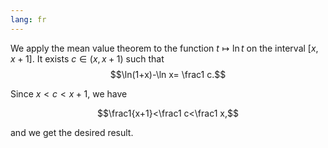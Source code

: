 ```yaml
---
lang: fr
---
```


We apply the mean value theorem to the function $t\mapsto \ln t$ on the
interval $[x,x+1]$. It exists $c\in (x,x+1)$ such that
$$\ln(1+x)-\ln x= \frac1 c.$$

Since $x<c< x+1$, we have

$$\frac1{x+1}<\frac1 c<\frac1 x,$$

and we get the desired result.
